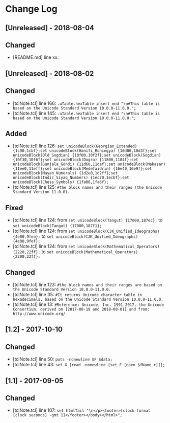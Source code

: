 # Change Log

## [Unreleased] - 2018-08-04
## Changed
- [README.md] line xx:

## [Unreleased] - 2018-08-02
## Changed
- [tclNote.tcl] line 166: `.uTable.hexTable insert end "\n#This table is based on the Unicode Standard Version 10.0.0-11.0.0.";`
- [tclNote.tcl] line 145: `.uTable.hexTable insert end "\n#This table is based on the Unicode Standard Version 10.0.0-11.0.0.";`

## Added
- [tclNote.tcl] line 126: `set unicodeBlock(Georgian_Extended) {1c90,1cbf};set unicodeBlock(Hanifi_Rohingya) {10d00,10d3f};set unicodeBlock(Old_Sogdian) {10f00,10f2f};set unicodeBlock(Sogdian) {10f30,10f6f};set unicodeBlock(Dogra) {11800,1184f};set unicodeBlock(Gunjala_Gondi) {11d60,11daf};set unicodeBlock(Makasar) {11ee0,11eff};set unicodeBlock(Medefaidrin) {16e40,16e9f};set unicodeBlock(Mayan_Numerals) {1d2e0,1d2ff};set unicodeBlock(Indic_Siyaq_Numbers) {1ec70,1ecbf};set unicodeBlock(Chess_Symbols) {1fa00,1fa6f};`
- [tclNote.tcl] line 125: `#the block names and their ranges (the Unicode Standard Version 11.0.0).`

## Fixed
- [tclNote.tcl] line 124: from `set unicodeBlock(Tangut) {17000,187ec};` to `set unicodeBlock(Tangut) {17000,187f1};`
- [tclNote.tcl] line 124: from `set unicodeBlock(CJK_Unified_Ideographs) {4e00,9fea};` to `set unicodeBlock(CJK_Unified_Ideographs) {4e00,9fef};`
- [tclNote.tcl] line 124: from `set unicodeBlock(Mathematical_Operators) {2220,22ff};` to `set unicodeBlock(Mathematical_Operators) {2200,22ff};`

## Changed
- [tclNote.tcl] line 123: `#the block names and their ranges are based on the Unicode Standard Version 10.0.0-11.0.0.`
- [tclNote.tcl] line 35: `#It returns Unicode character table in hexadecimals, based on the Unicode Standard Version 10.0.0-11.0.0.`
- [tclNote.tcl] line 13: `#Reference: Unicode, Inc. 1991-2017. the Unicode Consortium. derived on [2017-08-19 and 2018-08-01] and from: http://www.unicode.org/`

## [1.2] - 2017-10-10
## Changed
- [tclNote.tcl] line 50: `puts -nonewline $F $data;`
- [tclNote.tcl] line 43: `set X [read -nonewline [set F [open $fName r]]];`

## [1.1] - 2017-09-05
## Changed
- [tclNote.tcl] line 107: `set htmlTail "\n</p><footer>[clock format [clock seconds] -gmt 1]</footer></body></html>";`
